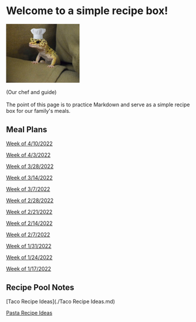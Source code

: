 # Welcome to a simple recipe box!

<img src="./lizard_chef.jpg" alt="Our Hero" width="200"/>

(Our chef and guide) 
<br><br>
The point of this page is to practice Markdown and serve as a simple recipe box for our family's meals. 

## Meal Plans

[Week of 4/10/2022](./mealplan20220410.md)

[Week of 4/3/2022](./mealplan20220403.md)

[Week of 3/28/2022](./mealplan20220328.md)

[Week of 3/14/2022](./mealplan20220314.md)

[Week of 3/7/2022](./mealplan20220307.md)

[Week of 2/28/2022](./mealplan20220228.md)

[Week of 2/21/2022](./mealplan20220221.md)

[Week of 2/14/2022](./mealplan20220214.md)

[Week of 2/7/2022](./mealplan20220207.md)

[Week of 1/31/2022](./mealplan20220131.md)

[Week of 1/24/2022](./mealplan20220124.md)

[Week of 1/17/2022](./mealplan20220117.md)

## Recipe Pool Notes

[Taco Recipe Ideas](./Taco Recipe Ideas.md)

[Pasta Recipe Ideas](./PastaRecipeIdeas.md)
